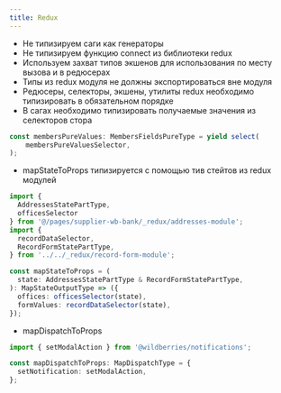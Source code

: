 ```yaml
---
title: Redux
---
```


- Не типизируем саги как генераторы
- Не типизируем функцию connect из библиотеки redux
- Используем захват типов экшенов для использования по месту вызова и в редюсерах
- Типы из redux модуля не должны экспортироваться вне модуля
- Редюсеры, селекторы, экшены, утилиты redux необходимо типизировать в обязательном порядке
- В сагах необходимо типизировать получаемые значения из селекторов стора

```typescript
const membersPureValues: MembersFieldsPureType = yield select(
    membersPureValuesSelector,
);
```

- mapStateToProps типизируется с помощью тив стейтов из redux модулей 

```typescript
import {
  AddressesStatePartType,
  officesSelector
} from '@/pages/supplier-wb-bank/_redux/addresses-module';
import {
  recordDataSelector,
  RecordFormStatePartType,
} from '../../_redux/record-form-module';

const mapStateToProps = (
  state: AddressesStatePartType & RecordFormStatePartType,
): MapStateOutputType => ({
  offices: officesSelector(state),
  formValues: recordDataSelector(state),
});
```

- mapDispatchToProps

```typescript
import { setModalAction } from '@wildberries/notifications';

const mapDispatchToProps: MapDispatchType = {
  setNotification: setModalAction,
};
```